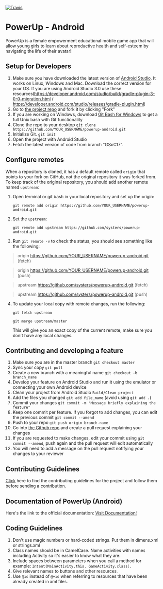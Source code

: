 [![Travis](https://img.shields.io/travis/rust-lang/rust.svg?style=plastic)](https://github.com/systers/powerup-android)

# PowerUp - Android

PowerUp is a female empowerment educational mobile game app that will allow young girls to learn about reproductive health 
and self-esteem by navigating the life of their avatar!

## Setup for Developers
1. Make sure you have downloaded the latest version of [Android Studio](https://developer.android.com/sdk/index.html). It works on Linux, Windows and Mac. Download the correct version for your OS. If you are using Android Studio 3.0 use these resources(https://developer.android.com/studio/build/gradle-plugin-3-0-0-migration.html / https://developer.android.com/studio/releases/gradle-plugin.html) 
2. Go to [the project repo](https://github.com/systers/powerup-android/) and fork it by clicking "Fork" 
3. If you are working on Windows, download [Git Bash for Windows](https://git-for-windows.github.io/) to get a full Unix bash with Git functionality
4. Clone the repo to your desktop `git clone https://github.com/YOUR_USERNAME/powerup-android.git`
5. Initialize Git. `git init`
6. Open the project with Android Studio 
7. Fetch the latest version of code from branch "GSoC17".

## Configure remotes
When a repository is cloned, it has a default remote called `origin` that points to your fork on GitHub, not the original repository it was forked from. To keep track of the original repository, you should add another remote named `upstream`:

1. Open terminal or git bash in your local repository and set up the origin:

   `git remote add origin https://github.com/YOUR_USERNAME/powerup-android.git`

2. Set the `upstream`:

   `git remote add upstream https://github.com/systers/powerup-android.git`
  
3. Run `git remote -v` to check the status, you should see something like the following:

  > origin    https://github.com/YOUR_USERNAME/powerup-android.git (fetch)
  
  > origin    https://github.com/YOUR_USERNAME/powerup-android.git (push)
  
  > upstream  https://github.com/systers/powerup-android.git (fetch)
  
  > upstream  https://github.com/systers/powerup-android.git (push)

4. To update your local copy with remote changes, run the following:

   `git fetch upstream`

   `git merge upstream/master`

   This will give you an exact copy of the current remote, make sure you don't have any local changes.

## Contributing and developing a feature
1. Make sure you are in the master branch `git checkout master`
2. Sync your copy `git pull`
3. Create a new branch with a meaningful name `git checkout -b branch_name`
4. Develop your feature on Android Studio and run it using the emulator or connecting your own Android device
5. Clean your project from Android Studio `Build/Clean project`
6. Add the files you changed `git add file_name` (avoid using `git add .`)
7. Commit your changes `git commit -m "Message briefly explaining the feature"`
8. Keep one commit per feature. If you forgot to add changes, you can edit the previous commit `git commit --amend`
9. Push to your repo `git push origin branch-name`
10. Go into [the Github repo](https://github.com/systers/powerup-android/) and create a pull request explaining your changes
11. If you are requested to make changes, edit your commit using `git commit --amend`, push again and the pull request will edit automatically
12. You will need to add a message on the pull request notifying your changes to your reviewer

## Contributing Guidelines 
[Click](https://github.com/systers/powerup-android/wiki/How-to-Contribute) here to find the contributing guidelines for the project and follow them before sending a contribution.

## Documentation of PowerUp (Android)
Here's the link to the official documentation:
[Visit Documentation!](http://chetnagsocpowerupandroid.blogspot.in/2015/05/database-design.html)

## Coding Guidelines
1. Don't use magic numbers or hard-coded strings. Put them in dimens.xml or strings.xml
2. Class names should be in CamelCase. Name activities with names including Activity so it's easier to know what they are.
3. Include spaces between parameters when you call a method for example: `Intent(MainActivity.this, GameActivity.class)`.
4. Give relevant names to buttons and other resources. 
5. Use `@id` instead of `@+id` when referring to resources that have been already created in xml files.
